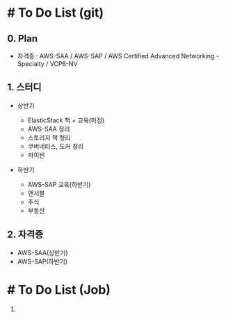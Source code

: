 # # To Do List (git)

## 0. Plan

- 자격증 : AWS-SAA / AWS-SAP / AWS Certified Advanced Networking - Specialty / VCP6-NV



## 1. 스터디

- 상반기
  - ElasticStack 책 + 교육(미정)
  - AWS-SAA 정리
  - 스토리지 책 정리
  - 쿠버네티스, 도커 정리
  - 파이썬

- 하반기
  - AWS-SAP 교육(하반기)
  - 앤서블
  - 주식
  - 부동산



## 2. 자격증

- AWS-SAA(상반기)
- AWS-SAP(하반기)



# # To Do List (Job)

1. 
